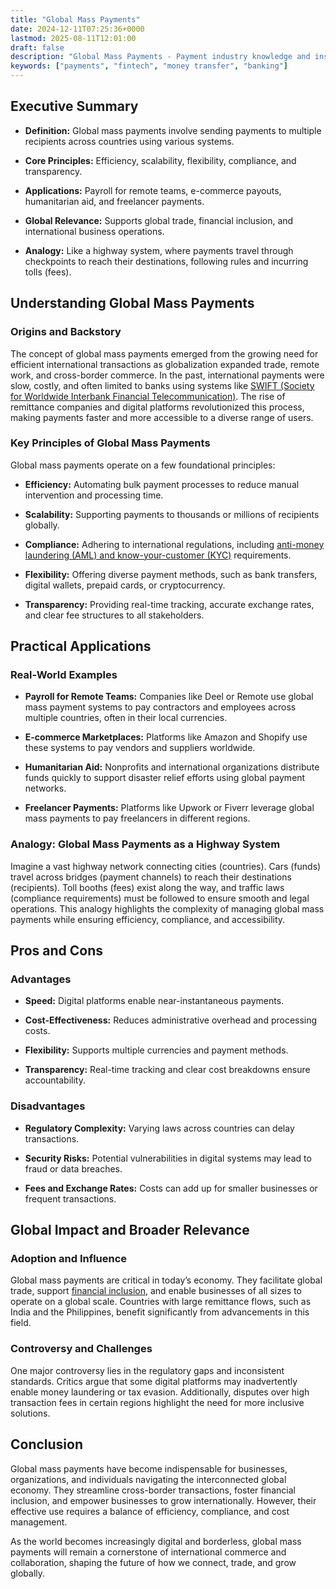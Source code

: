 ```yaml
---
title: "Global Mass Payments"
date: 2024-12-11T07:25:36+0000
lastmod: 2025-08-11T12:01:00
draft: false
description: "Global Mass Payments - Payment industry knowledge and insights"
keywords: ["payments", "fintech", "money transfer", "banking"]
---
```


## Executive Summary

- **Definition:** Global mass payments involve sending payments to multiple recipients across countries using various systems.

- **Core Principles:** Efficiency, scalability, flexibility, compliance, and transparency.

- **Applications:** Payroll for remote teams, e-commerce payouts, humanitarian aid, and freelancer payments.

- **Global Relevance:** Supports global trade, financial inclusion, and international business operations.

- **Analogy:** Like a highway system, where payments travel through checkpoints to reach their destinations, following rules and incurring tolls (fees).

## Understanding Global Mass Payments

### Origins and Backstory

The concept of global mass payments emerged from the growing need for efficient international transactions as globalization expanded trade, remote work, and cross-border commerce. In the past, international payments were slow, costly, and often limited to banks using systems like [SWIFT (Society for Worldwide Interbank Financial Telecommunication)](https://faisalkhanllc.xyz/resources/payments-wiki/s/society-for-worldwide-interbank-financial-telecommunication-swift/). The rise of remittance companies and digital platforms revolutionized this process, making payments faster and more accessible to a diverse range of users.

### Key Principles of Global Mass Payments

Global mass payments operate on a few foundational principles:

- **Efficiency:** Automating bulk payment processes to reduce manual intervention and processing time.

- **Scalability:** Supporting payments to thousands or millions of recipients globally.

- **Compliance:** Adhering to international regulations, including [anti-money laundering (AML) and know-your-customer (KYC)](https://faisalkhanllc.xyz/resources/payments-wiki/k/know-your-customer-kyc-anti-money-laundering-aml/) requirements.

- **Flexibility:** Offering diverse payment methods, such as bank transfers, digital wallets, prepaid cards, or cryptocurrency.

- **Transparency:** Providing real-time tracking, accurate exchange rates, and clear fee structures to all stakeholders.

## Practical Applications

### Real-World Examples

- **Payroll for Remote Teams:** Companies like Deel or Remote use global mass payment systems to pay contractors and employees across multiple countries, often in their local currencies.

- **E-commerce Marketplaces:** Platforms like Amazon and Shopify use these systems to pay vendors and suppliers worldwide.

- **Humanitarian Aid:** Nonprofits and international organizations distribute funds quickly to support disaster relief efforts using global payment networks.

- **Freelancer Payments:** Platforms like Upwork or Fiverr leverage global mass payments to pay freelancers in different regions.

### Analogy: Global Mass Payments as a Highway System

Imagine a vast highway network connecting cities (countries). Cars (funds) travel across bridges (payment channels) to reach their destinations (recipients). Toll booths (fees) exist along the way, and traffic laws (compliance requirements) must be followed to ensure smooth and legal operations. This analogy highlights the complexity of managing global mass payments while ensuring efficiency, compliance, and accessibility.

## Pros and Cons

### Advantages

- **Speed:** Digital platforms enable near-instantaneous payments.

- **Cost-Effectiveness:** Reduces administrative overhead and processing costs.

- **Flexibility:** Supports multiple currencies and payment methods.

- **Transparency:** Real-time tracking and clear cost breakdowns ensure accountability.

### Disadvantages

- **Regulatory Complexity:** Varying laws across countries can delay transactions.

- **Security Risks:** Potential vulnerabilities in digital systems may lead to fraud or data breaches.

- **Fees and Exchange Rates:** Costs can add up for smaller businesses or frequent transactions.

## Global Impact and Broader Relevance

### Adoption and Influence

Global mass payments are critical in today’s economy. They facilitate global trade, support [financial inclusion](https://faisalkhanllc.xyz/resources/payments-wiki/f/what-is-financial-inclusion/), and enable businesses of all sizes to operate on a global scale. Countries with large remittance flows, such as India and the Philippines, benefit significantly from advancements in this field.

### Controversy and Challenges

One major controversy lies in the regulatory gaps and inconsistent standards. Critics argue that some digital platforms may inadvertently enable money laundering or tax evasion. Additionally, disputes over high transaction fees in certain regions highlight the need for more inclusive solutions.

## Conclusion

Global mass payments have become indispensable for businesses, organizations, and individuals navigating the interconnected global economy. They streamline cross-border transactions, foster financial inclusion, and empower businesses to grow internationally. However, their effective use requires a balance of efficiency, compliance, and cost management.

As the world becomes increasingly digital and borderless, global mass payments will remain a cornerstone of international commerce and collaboration, shaping the future of how we connect, trade, and grow globally.